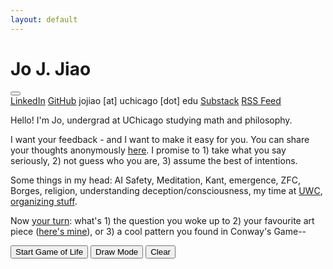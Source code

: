 ```yaml
---
layout: default
---
```


<div class="container">
    <div class="left-column">
        <h1 class="name">Jo J. Jiao</h1>
        <button id="darkModeButton" class="theme-toggle" aria-label="Toggle dark mode"></button>
        <div class="social-links">
            <a href="https://linkedin.com/in/jojiao">LinkedIn</a>
            <a href="https://github.com/JoNeedsSleep">GitHub</a>
            <a>jojiao [at] uchicago [dot] edu</a>
            <a href="https://joneedssleep.substack.com/">Substack</a>
            <a href="/feed.xml">RSS Feed</a>
        </div>
    </div>
    <div class="right-column">
        <p>
            Hello! I'm Jo, undergrad at UChicago studying math and philosophy. 
        </p>
        <p>
            I want your feedback - and I want to make it easy for you. You can share your thoughts anonymously <a href="https://www.admonymous.co/joneedssleep">here</a>. I promise to 1) take what you say seriously, 2) not guess who you are, 3) assume the best of intentions.
        </p>
        <p>
            Some things in my head: AI Safety, Meditation, Kant, emergence, ZFC, Borges, religion, understanding deception/consciousness, my time at <a href="https://www.uwc.org/">UWC</a>, <a href="https://chicagoalignment.com/">organizing stuff</a>.
        </p>
        <p>
            Now <a href="https://www.admonymous.co/joneedssleep">your turn</a>: what's 1) the question you woke up to 2) your favourite art piece (<a href="https://www.judit-reigl.com/en/exhibitions/65/works/artworks-24892-judit-reigl-centre-de-dominance-1958/">here's mine</a>), or 3) a cool pattern you found in Conway's Game--
        </p>
        <div class="game-controls">
            <button id="startButton">Start Game of Life</button>
            <button id="drawButton">Draw Mode</button>
            <button id="clearButton">Clear</button>
        </div>
    </div>
</div>

<canvas id="gameCanvas"></canvas>
<canvas id="interactionCanvas"></canvas>

<script src="/assets/js/game-of-life.js"></script> 